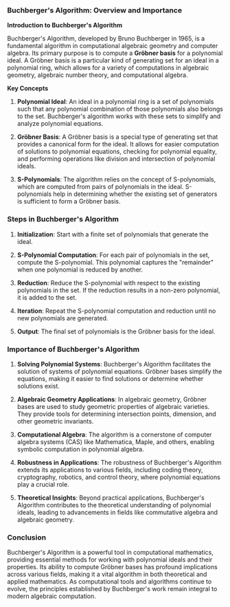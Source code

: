 ### Buchberger's Algorithm: Overview and Importance

**Introduction to Buchberger's Algorithm**

Buchberger's Algorithm, developed by Bruno Buchberger in 1965, is a fundamental algorithm in computational algebraic geometry and computer algebra. Its primary purpose is to compute a **Gröbner basis** for a polynomial ideal. A Gröbner basis is a particular kind of generating set for an ideal in a polynomial ring, which allows for a variety of computations in algebraic geometry, algebraic number theory, and computational algebra.

**Key Concepts**

1. **Polynomial Ideal**: An ideal in a polynomial ring is a set of polynomials such that any polynomial combination of those polynomials also belongs to the set. Buchberger's algorithm works with these sets to simplify and analyze polynomial equations.

2. **Gröbner Basis**: A Gröbner basis is a special type of generating set that provides a canonical form for the ideal. It allows for easier computation of solutions to polynomial equations, checking for polynomial equality, and performing operations like division and intersection of polynomial ideals.

3. **S-Polynomials**: The algorithm relies on the concept of S-polynomials, which are computed from pairs of polynomials in the ideal. S-polynomials help in determining whether the existing set of generators is sufficient to form a Gröbner basis.

### Steps in Buchberger's Algorithm

1. **Initialization**: Start with a finite set of polynomials that generate the ideal.
   
2. **S-Polynomial Computation**: For each pair of polynomials in the set, compute the S-polynomial. This polynomial captures the "remainder" when one polynomial is reduced by another.

3. **Reduction**: Reduce the S-polynomial with respect to the existing polynomials in the set. If the reduction results in a non-zero polynomial, it is added to the set.

4. **Iteration**: Repeat the S-polynomial computation and reduction until no new polynomials are generated.

5. **Output**: The final set of polynomials is the Gröbner basis for the ideal.

### Importance of Buchberger's Algorithm

1. **Solving Polynomial Systems**: Buchberger's Algorithm facilitates the solution of systems of polynomial equations. Gröbner bases simplify the equations, making it easier to find solutions or determine whether solutions exist.

2. **Algebraic Geometry Applications**: In algebraic geometry, Gröbner bases are used to study geometric properties of algebraic varieties. They provide tools for determining intersection points, dimension, and other geometric invariants.

3. **Computational Algebra**: The algorithm is a cornerstone of computer algebra systems (CAS) like Mathematica, Maple, and others, enabling symbolic computation in polynomial algebra.

4. **Robustness in Applications**: The robustness of Buchberger's Algorithm extends its applications to various fields, including coding theory, cryptography, robotics, and control theory, where polynomial equations play a crucial role.

5. **Theoretical Insights**: Beyond practical applications, Buchberger's Algorithm contributes to the theoretical understanding of polynomial ideals, leading to advancements in fields like commutative algebra and algebraic geometry.

### Conclusion

Buchberger's Algorithm is a powerful tool in computational mathematics, providing essential methods for working with polynomial ideals and their properties. Its ability to compute Gröbner bases has profound implications across various fields, making it a vital algorithm in both theoretical and applied mathematics. As computational tools and algorithms continue to evolve, the principles established by Buchberger's work remain integral to modern algebraic computation.